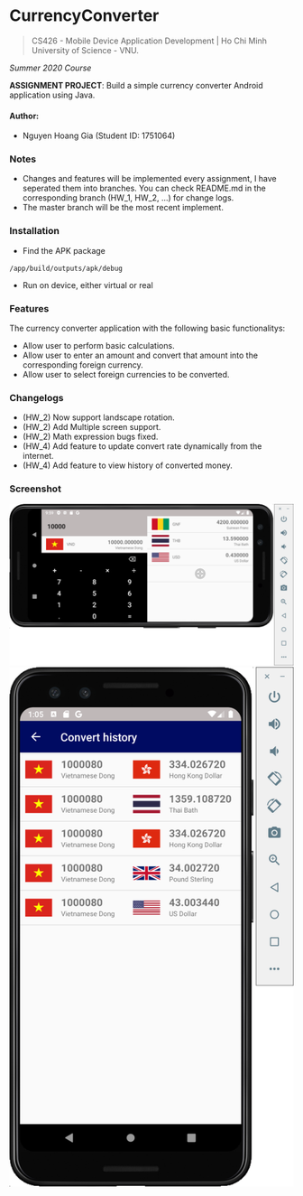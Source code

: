 # CurrencyConverter
> CS426 - Mobile Device Application Development | Ho Chi Minh University of Science - VNU.

*Summer 2020 Course*

**ASSIGNMENT PROJECT**: Build a simple currency converter Android application using Java.


#### Author:
- Nguyen Hoang Gia (Student ID: 1751064)


### Notes
- Changes and features will be implemented every assignment, I have seperated them into branches. You can check README.md in the corresponding branch (HW_1, HW_2, ...) for change logs.
- The master branch will be the most recent implement.

### Installation
- Find the APK package
```shell
/app/build/outputs/apk/debug
```
- Run on device, either virtual or real



### Features
The currency converter application with the following basic functionalitys:
- Allow user to perform basic calculations.
- Allow user to enter an amount and convert that amount into the corresponding foreign currency.
- Allow user to select foreign currencies to be converted.

### Changelogs
- (HW_2) Now support landscape rotation.
- (HW_2) Add Multiple screen support.
- (HW_2) Math expression bugs fixed.
- (HW_4) Add feature to update convert rate dynamically from the internet.
- (HW_4) Add feature to view history of converted money.


### Screenshot
![Alt text](/scrshot/2.png?raw=true "Landscape Mode")
![Alt text](/scrshot/3.png?raw=true "History Screen")
